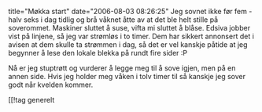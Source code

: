 title="Møkka start"
date="2006-08-03 08:26:25"
Jeg sovnet ikke før fem - halv seks i dag tidlig og brå våknet åtte av at det ble helt stille på soverommet. Maskiner sluttet å suse, vifta mi sluttet å blåse. Edsiva jobber vist på linjene, så jeg var strømløs i to timer. Dem har sikkert annonsert det i avisen at dem skulle ta strømmen i dag, så det er vel kanskje påtide at jeg begynner å lese den lokale blekka på rundt fire sider :P

Nå er jeg stuptrøtt og vurderer å legge meg til å sove igjen, men på en annen side. Hvis jeg holder meg våken i tolv timer til så kanskje jeg sover godt når kvelden kommer.

[[!tag  generelt
